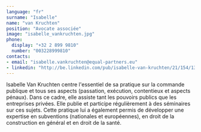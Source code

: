 ```yaml
---
language: "fr"
surname: "Isabelle"
name: "van Kruchten"
position: "Avocate associée"
image: "isabelle_vankruchten.jpg"
phone:
  display: "+32 2 899 9810"
  number: "003228999810"
contacts:
- email: "isabelle.vankruchten@equal-partners.eu"
- linkedin: "http://be.linkedin.com/pub/isabelle-van-kruchten/21/154/13a/en"
---
```

Isabelle Van Kruchten centre l'essentiel de sa pratique sur la commande publique et tous ses aspects (passation, exécution, contentieux et aspects pénaux). Dans ce cadre, elle assiste tant les pouvoirs publics que les entreprises privées. Elle publie et participe régulièrement à des séminaires sur ces sujets. Cette pratique lui a également permis de développer une expertise en subventions (nationales et européennes), en droit de la construction en général et en droit de la santé.
